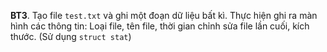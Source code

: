 **BT3**. Tạo file `test.txt` và ghi một đoạn dữ liệu bất kì. Thực hiện ghi ra màn hình các thông tin: Loại file, tên file, thời gian chỉnh sửa file lần cuối, kích thước. (Sử dụng `struct stat`)